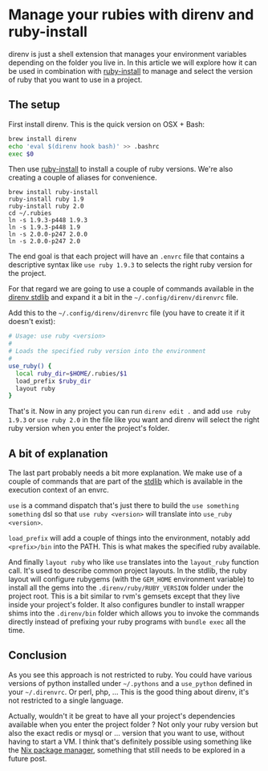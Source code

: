 # Manage your rubies with direnv and ruby-install

direnv is just a shell extension that manages your environment variables
depending on the folder you live in. In this article we will explore how it
can be used in combination with
[ruby-install](https://github.com/postmodern/ruby-install) to manage and
select the version of ruby that you want to use in a project.

## The setup

First install direnv. This is the quick version on OSX + Bash:

```bash
brew install direnv
echo 'eval $(direnv hook bash)' >> .bashrc
exec $0
```

Then use [ruby-install](https://github.com/postmodern/ruby-install) to
install a couple of ruby versions. We're also creating a couple of aliases
for convenience.

```
brew install ruby-install
ruby-install ruby 1.9
ruby-install ruby 2.0
cd ~/.rubies
ln -s 1.9.3-p448 1.9.3
ln -s 1.9.3-p448 1.9
ln -s 2.0.0-p247 2.0.0
ln -s 2.0.0-p247 2.0
```

The end goal is that each project will have an `.envrc` file that contains
a descriptive syntax like `use ruby 1.9.3` to selects the right ruby version
for the project.

For that regard we are going to use a couple of commands available in the
[direnv stdlib](/man/direnv-stdlib.1.md) and expand it a bit in the `~/.config/direnv/direnvrc`
file.

Add this to the `~/.config/direnv/direnvrc` file (you have to create it if it doesn't exist):

```bash
# Usage: use ruby <version>
#
# Loads the specified ruby version into the environment
#
use_ruby() {
  local ruby_dir=$HOME/.rubies/$1
  load_prefix $ruby_dir
  layout ruby
}
```

That's it. Now in any project you can run `direnv edit .` and add
`use ruby 1.9.3` or `use ruby 2.0` in the file like you want and direnv will
select the right ruby version when you enter the project's folder.

## A bit of explanation

The last part probably needs a bit more explanation. We make use of a couple
of commands that are part of the [stdlib](/man/direnv-stdlib.1.md) which is available in
the execution context of an envrc.

`use` is a command dispatch that's just there to build the
`use something something` dsl so that `use ruby <version>` will translate into
`use_ruby <version>`.

`load_prefix` will add a couple of things into the environment, notably add
`<prefix>/bin` into the PATH. This is what makes the specified ruby available.

And finally `layout ruby` who like `use` translates into the `layout_ruby`
function call. It's used to describe common project layouts. In the stdlib, the
ruby layout will configure rubygems (with the `GEM_HOME` environment variable)
to install all the gems into the `.direnv/ruby/RUBY_VERSION` folder under the
project root. This is a bit similar to rvm's gemsets except that they live
inside your project's folder. It also configures bundler to install wrapper
shims into the `.direnv/bin` folder which allows you to invoke the commands
directly instead of prefixing your ruby programs with `bundle exec` all the
time.

## Conclusion

As you see this approach is not restricted to ruby. You could have various
versions of python installed under `~/.pythons` and a `use_python` defined in
your `~/.direnvrc`. Or perl, php, ...  This is the good thing about direnv, it's
not restricted to a single language.

Actually, wouldn't it be great to have all your project's dependencies
available when you enter the project folder ? Not only your ruby version but
also the exact redis or mysql or ... version that you want to use, without
having to start a VM. I think that's definitely possible using something like
the [Nix package manager](http://nixos.org/nix/), something that still needs
to be explored in a future post.

